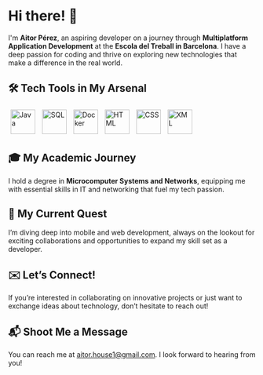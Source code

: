 # Hi there! 👋

I'm **Aitor Pérez**, an aspiring developer on a journey through **Multiplatform Application Development** at the **Escola del Treball in Barcelona**. I have a deep passion for coding and thrive on exploring new technologies that make a difference in the real world.

## 🛠️ Tech Tools in My Arsenal
<div>
    <img src="https://upload.wikimedia.org/wikipedia/commons/6/6a/Java_Logo.svg" alt="Java" width="50" height="50" style="display:inline-block; margin: 5px;"/> 
    <img src="https://upload.wikimedia.org/wikipedia/commons/d/dc/SQL_Server_Logo.svg" alt="SQL" width="50" height="50" style="display:inline-block; margin: 5px;"/> 
    <img src="https://upload.wikimedia.org/wikipedia/commons/4/4e/Docker_Logo.png" alt="Docker" width="50" height="50" style="display:inline-block; margin: 5px;"/> 
    <img src="https://upload.wikimedia.org/wikipedia/commons/6/61/HTML5_logo_and_wordmark.svg" alt="HTML" width="50" height="50" style="display:inline-block; margin: 5px;"/> 
    <img src="https://upload.wikimedia.org/wikipedia/commons/d/d5/CSS3_logo_and_wordmark.svg" alt="CSS" width="50" height="50" style="display:inline-block; margin: 5px;"/> 
    <img src="https://upload.wikimedia.org/wikipedia/commons/9/9d/XML_logo.svg" alt="XML" width="50" height="50" style="display:inline-block; margin: 5px;"/> 
</div>

## 🎓 My Academic Journey
I hold a degree in **Microcomputer Systems and Networks**, equipping me with essential skills in IT and networking that fuel my tech passion.

## 🌱 My Current Quest
I’m diving deep into mobile and web development, always on the lookout for exciting collaborations and opportunities to expand my skill set as a developer.

## ✉️ Let’s Connect!
If you’re interested in collaborating on innovative projects or just want to exchange ideas about technology, don’t hesitate to reach out!

## 📬 Shoot Me a Message
You can reach me at [aitor.house1@gmail.com](mailto:aitor.house1@gmail.com). I look forward to hearing from you!
